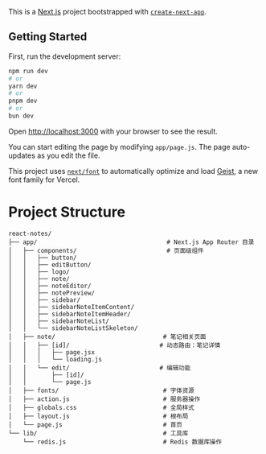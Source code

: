 This is a [Next.js](https://nextjs.org) project bootstrapped with [`create-next-app`](https://nextjs.org/docs/app/api-reference/cli/create-next-app).

## Getting Started

First, run the development server:

```bash
npm run dev
# or
yarn dev
# or
pnpm dev
# or
bun dev
```

Open [http://localhost:3000](http://localhost:3000) with your browser to see the result.

You can start editing the page by modifying `app/page.js`. The page auto-updates as you edit the file.

This project uses [`next/font`](https://nextjs.org/docs/app/building-your-application/optimizing/fonts) to automatically optimize and load [Geist](https://vercel.com/font), a new font family for Vercel.

# Project Structure

```
react-notes/
├── app/                                    # Next.js App Router 目录
│   ├── components/                         # 页面级组件
│   │   ├── button/
│   │   ├── editButton/
│   │   ├── logo/
│   │   ├── note/
│   │   ├── noteEditor/
│   │   ├── notePreview/
│   │   ├── sidebar/
│   │   ├── sidebarNoteItemContent/
│   │   ├── sidebarNoteItemHeader/
│   │   ├── sidebarNoteList/
│   │   └── sidebarNoteListSkeleton/
│   ├── note/                              # 笔记相关页面
│   │   ├── [id]/                         # 动态路由：笔记详情
│   │   │   ├── page.jsx
│   │   │   └── loading.js
│   │   └── edit/                         # 编辑功能
│   │       ├── [id]/
│   │       └── page.js
│   ├── fonts/                             # 字体资源
│   ├── action.js                          # 服务器操作
│   ├── globals.css                        # 全局样式
│   ├── layout.js                          # 根布局
│   └── page.js                            # 首页
└── lib/                                   # 工具库
    └── redis.js                           # Redis 数据库操作
```
